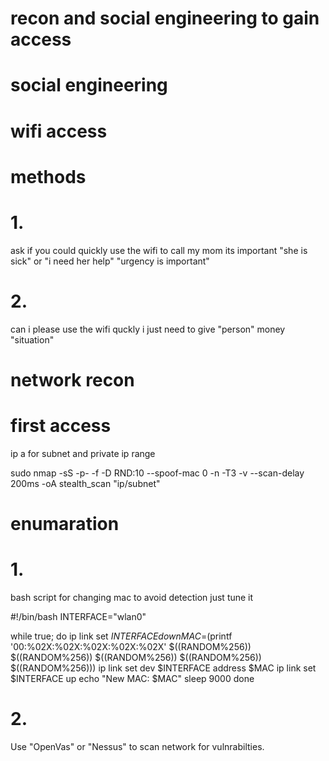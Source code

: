 # recon and social engineering to gain access


# social engineering

# wifi access

# methods

# 1.

ask if you could quickly use the wifi to call my mom its important "she is sick" or "i need her help" "urgency is important"

# 2.

can i please use the wifi quckly i just need to give "person" money "situation"


# network recon

# first access

ip a for subnet and private ip range

sudo nmap -sS -p- -f -D RND:10 --spoof-mac 0 -n -T3 -v --scan-delay 200ms -oA stealth_scan "ip/subnet"

# enumaration

# 1.
bash script for changing mac to avoid detection just tune it

#!/bin/bash
INTERFACE="wlan0"

while true; do
    ip link set $INTERFACE down
    MAC=$(printf '00:%02X:%02X:%02X:%02X:%02X' $((RANDOM%256)) $((RANDOM%256)) $((RANDOM%256)) $((RANDOM%256)) $((RANDOM%256)))
    ip link set dev $INTERFACE address $MAC
    ip link set $INTERFACE up
    echo "New MAC: $MAC"
    sleep 9000
done
# 2.

Use "OpenVas" or "Nessus" to scan network for vulnrabilties.





